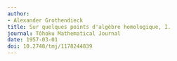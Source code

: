 ```yaml
---
author:
- Alexander Grothendieck
title: Sur quelques points d'algèbre homologique, I.
journal: Tôhoku Mathematical Journal
date: 1957-03-01
doi: 10.2748/tmj/1178244839
---
```


